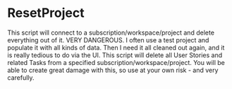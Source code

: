 # ResetProject
This script will connect to a subscription/workspace/project and delete everything out of it. VERY DANGEROUS.
I often use a test project and populate it with all kinds of data. Then I need it all cleaned out again, and it is really tedious to do via the UI. 
This script will delete all User Stories and related Tasks from a specified subscription/workspace/project.
You will be able to create great damage with this, so use at your own risk - and very carefully.
